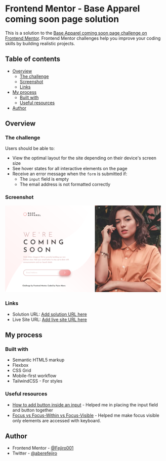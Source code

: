 # Frontend Mentor - Base Apparel coming soon page solution

This is a solution to the [Base Apparel coming soon page challenge on Frontend Mentor](https://www.frontendmentor.io/challenges/base-apparel-coming-soon-page-5d46b47f8db8a7063f9331a0). Frontend Mentor challenges help you improve your coding skills by building realistic projects. 

## Table of contents

- [Overview](#overview)
  - [The challenge](#the-challenge)
  - [Screenshot](#screenshot)
  - [Links](#links)
- [My process](#my-process)
  - [Built with](#built-with)
  - [Useful resources](#useful-resources)
- [Author](#author)

## Overview

### The challenge

Users should be able to:

- View the optimal layout for the site depending on their device's screen size
- See hover states for all interactive elements on the page
- Receive an error message when the `form` is submitted if:
  - The `input` field is empty
  - The email address is not formatted correctly

### Screenshot

![](./design/screenshot.png)

### Links

- Solution URL: [Add solution URL here]()
- Live Site URL: [Add live site URL here](https://fejiro001.github.io/base-apparel-coming-soon-master/)

## My process

### Built with

- Semantic HTML5 markup
- Flexbox
- CSS Grid
- Mobile-first workflow
- TailwindCSS - For styles

### Useful resources

- [How to add button inside an input](https://stackoverflow.com/questions/15314407/how-to-add-button-inside-an-input) - Helped me in placing the input field and button together
- [Focus vs Focus-Within vs Focus-Visible](https://bharathvaj-ganesan.medium.com/focus-vs-focus-within-vs-focus-visible-2db18593495b) - Helped me make focus visible only elements are accessed with keyboard.

## Author

- Frontend Mentor - [@Fejiro001](https://www.frontendmentor.io/profile/Fejiro001)
- Twitter - [@aberefejiro](https://www.twitter.com/aberefejiro)
